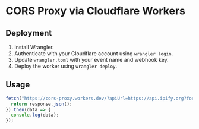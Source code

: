 # CORS Proxy via Cloudflare Workers

## Deployment

1. Install Wrangler.
2. Authenticate with your Cloudflare account using `wrangler login`.
3. Update `wrangler.toml` with your event name and webhook key.
4. Deploy the worker using `wrangler deploy`.

## Usage

```typescript
fetch("https://cors-proxy.workers.dev/?apiUrl=https://api.ipify.org?format=json").then(response => {
  return response.json();
}).then(data => {
  console.log(data);
});
```


